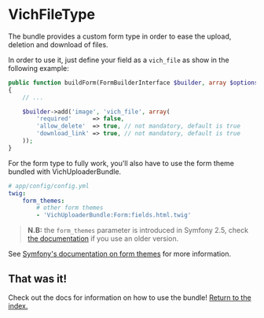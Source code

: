 VichFileType
============

The bundle provides a custom form type in order to ease the upload, deletion and
download of files.

In order to use it, just define your field as a `vich_file` as show in the
following example:

```php
public function buildForm(FormBuilderInterface $builder, array $options)
{
    // ...

    $builder->add('image', 'vich_file', array(
        'required'      => false,
        'allow_delete'  => true, // not mandatory, default is true
        'download_link' => true, // not mandatory, default is true
    ));
}
```

For the form type to fully work, you'll also have to use the form theme bundled
with VichUploaderBundle.

```yaml
# app/config/config.yml
twig:
    form_themes:
        # other form themes
        - 'VichUploaderBundle:Form:fields.html.twig'
```

> **N.B:** the `form_themes` parameter is introduced in Symfony 2.5, check 
[the documentation](http://symfony.com/doc/2.3/cookbook/form/form_customization.html#php) if you use an older version.

See [Symfony's documentation on form themes](http://symfony.com/doc/current/cookbook/form/form_customization.html#form-theming)
for more information.

## That was it!

Check out the docs for information on how to use the bundle! [Return to the
index.](../index.md)
